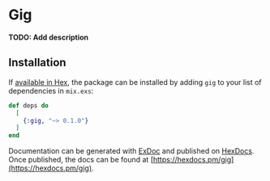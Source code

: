 # Gig

**TODO: Add description**

## Installation

If [available in Hex](https://hex.pm/docs/publish), the package can be installed
by adding `gig` to your list of dependencies in `mix.exs`:

```elixir
def deps do
  [
    {:gig, "~> 0.1.0"}
  ]
end
```

Documentation can be generated with [ExDoc](https://github.com/elixir-lang/ex_doc)
and published on [HexDocs](https://hexdocs.pm). Once published, the docs can
be found at [https://hexdocs.pm/gig](https://hexdocs.pm/gig).

